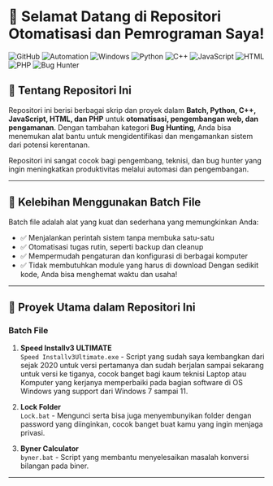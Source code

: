 # 👋 Selamat Datang di Repositori Otomatisasi dan Pemrograman Saya!

![GitHub](https://img.shields.io/badge/GitHub-Batch_File_Scripting-blue?style=for-the-badge&logo=github)
![Automation](https://img.shields.io/badge/Automation-Scripting-green?style=for-the-badge&logo=powerautomate)
![Windows](https://img.shields.io/badge/Platform-Windows-blue?style=for-the-badge&logo=windows)
![Python](https://img.shields.io/badge/Python-Scripting-blue?style=for-the-badge&logo=python)
![C++](https://img.shields.io/badge/C++-Development-orange?style=for-the-badge&logo=cplusplus)
![JavaScript](https://img.shields.io/badge/JavaScript-Web_Development-yellow?style=for-the-badge&logo=javascript)
![HTML](https://img.shields.io/badge/HTML-Web_Markup-orange?style=for-the-badge&logo=html5)
![PHP](https://img.shields.io/badge/PHP-Web_Scripting-blueviolet?style=for-the-badge&logo=php)
![Bug Hunter](https://img.shields.io/badge/Bug_Hunter-Security-red?style=for-the-badge&logo=hackthebox)

## 📂 Tentang Repositori Ini
Repositori ini berisi berbagai skrip dan proyek dalam **Batch, Python, C++, JavaScript, HTML, dan PHP** untuk **otomatisasi, pengembangan web, dan pengamanan**. Dengan tambahan kategori **Bug Hunting**, Anda bisa menemukan alat bantu untuk mengidentifikasi dan mengamankan sistem dari potensi kerentanan.

Repositori ini sangat cocok bagi pengembang, teknisi, dan bug hunter yang ingin meningkatkan produktivitas melalui automasi dan pengembangan.

---

## 🚀 Kelebihan Menggunakan Batch File
Batch file adalah alat yang kuat dan sederhana yang memungkinkan Anda:
- ✅ Menjalankan perintah sistem tanpa membuka satu-satu
- ✅ Otomatisasi tugas rutin, seperti backup dan cleanup
- ✅ Mempermudah pengaturan dan konfigurasi di berbagai komputer
- ✅ Tidak membutuhkan module yang harus di download
Dengan sedikit kode, Anda bisa menghemat waktu dan usaha!

---

## 📜 Proyek Utama dalam Repositori Ini

### Batch File
1. **Speed Installv3 ULTIMATE**  
   `Speed Installv3Ultimate.exe` - Script yang sudah saya kembangkan dari sejak 2020 untuk versi pertamanya dan sudah berjalan sampai sekarang untuk versi ke tiganya, cocok banget bagi kaum teknisi Laptop atau Komputer yang kerjanya memperbaiki pada bagian software di OS Windows yang support dari Windows 7 sampai 11.

2. **Lock Folder**  
   `Lock.bat` - Mengunci serta bisa juga menyembunyikan folder dengan password yang diinginkan, cocok banget buat kamu yang ingin menjaga privasi.

3. **Byner Calculator**  
   `byner.bat` - Script yang membantu menyelesaikan masalah konversi bilangan pada biner.

---
